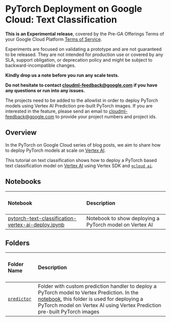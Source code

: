 # PyTorch Deployment on Google Cloud: Text Classification

**This is an Experimental release**, covered by the Pre-GA Offerings Terms of your Google Cloud Platform [Terms of Service](https://cloud.google.com/terms).

Experiments are focused on validating a prototype and are not guaranteed to be released. They are not intended for production use or covered by any SLA, support obligation, or deprecation policy and might be subject to backward-incompatible changes.

**Kindly drop us a note before you run any scale tests.**

**Do not hesitate to contact cloudml-feedback@google.com if you have any questions or run into any issues.**

The projects need to be added to the allowlist in order to deploy PyTorch models using Vertex AI Prediction pre-built PyTorch images. If you are interested in the feature, please send an email to cloudml-feedback@google.com to provide your project numbers and project ids.

## Overview

In the PyTorch on Google Cloud series of blog posts, we aim to share how to deploy PyTorch models at scale on [Vertex AI](https://cloud.google.com/vertex-ai).

This tutorial on text classification shows how to deploy a PyTorch based text classification model on [Vertex AI](https://cloud.google.com/vertex-ai/docs/start/client-libraries#python) using Vertex SDK and [`gcloud ai`](https://cloud.google.com/sdk/gcloud/reference/beta/ai).

## Notebooks

| <h4>Notebook</h4> | <h4>Description</h4>                       |
| :-------- | :------- |
| [pytorch-text-classification-vertex-ai-deploy.ipynb](./pytorch-text-classification-vertex-ai-deploy.ipynb) | Notebook to show deploying a PyTorch model on Vertex AI |

## Folders


| <h4>Folder Name</h4> | <h4>Description</h4>                       |
| :-------- | :------- |
| [`predictor`](./predictor) | Folder with custom prediction handler to deploy a PyTorch model to Vertex Prediction. In the [notebook](./pytorch-text-classification-vertex-ai-deploy.ipynb), this folder is used for deploying a PyTorch model on Vertex AI using Vertex Prediction pre-built PyTorch images |
